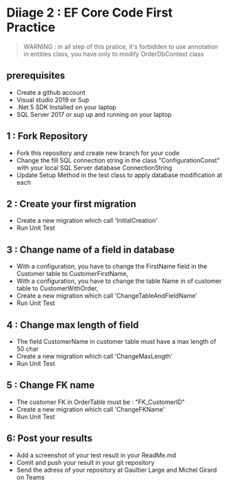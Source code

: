# Diiage 2 : EF Core Code First Practice

> WARNING : in all step of this pratice, it's forbidden to use annotation in entities class, you have only to modify 
OrderDbContext class

## prerequisites
- Create a github account
- Visual studio 2019 or Sup
- .Net 5 SDK Installed on your laptop
- SQL Server 2017 or sup up and running on your laptop

## 1 : Fork Repository
- Fork this repository and create new branch for your code
- Change the fill SQL connection string in the class "ConfigurationConst" with your local SQL Server database ConnectionString
- Update Setup Method in the test class to apply database modification at each  

## 2 : Create your first migration
- Create a new migration which call 'InitialCreation'
- Run Unit Test
## 3 : Change name of a field in database
- With a configuration, you have to change the FirstName field in the Customer table to CustomerFirstName, 
- With a configuration, you have to change the table Name in of customer table to CustomerWithOrder, 
- Create a new migration which call 'ChangeTableAndFieldName'
- Run Unit Test
## 4 : Change max length of field 
- The field CustomerName in customer table must have a max length of 50 char
- Create a new migration which call 'ChangeMaxLength'
- Run Unit Test
## 5 : Change FK name 
- The customer FK in OrderTable must be : "FK_CustomerID"
- Create a new migration which call 'ChangeFKName'
- Run Unit Test

## 6: Post your results
- Add a screenshot of your test result in your ReadMe.md
- Comit and push your result in your git repository
- Send the adress of your repository at Gaultier Large and Michel Girard on Teams
